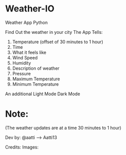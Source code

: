 # Weather-IO
Weather App Python


Find Out the weather in your city
The App Tells:
1. Temperature (offset of 30 minutes to 1 hour)
2. Time
3. What it feels like
4. Wind Speed
5. Humidity
6. Description of weather
7. Pressure
8. Maximum Temperature
9. Minimum Temperature

An additional Light Mode Dark Mode

# Note:
(The weather updates are at a time 30 minutes to 1 hour)

Dev by: @aatti --> Aatti13

Credits:
Images: 
